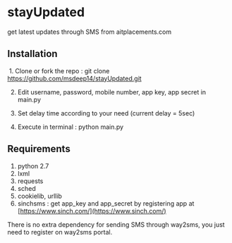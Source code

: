 # stayUpdated
get latest updates through SMS from aitplacements.com

## Installation

  1. Clone or fork the repo : git clone https://github.com/msdeep14/stayUpdated.git
  
  2. Edit username, password, mobile number, app key, app secret in main.py
  
  3. Set delay time according to your need (current delay = 5sec)
  
  4. Execute in terminal : python main.py

## Requirements
  1. python 2.7
  2. lxml
  3. requests
  4. sched
  5. cookielib, urllib
  6. sinchsms : get app_key and app_secret by registering app at [https://www.sinch.com/](https://www.sinch.com/)
  
  There is no extra dependency for sending SMS through way2sms, you just need to register on way2sms portal.

